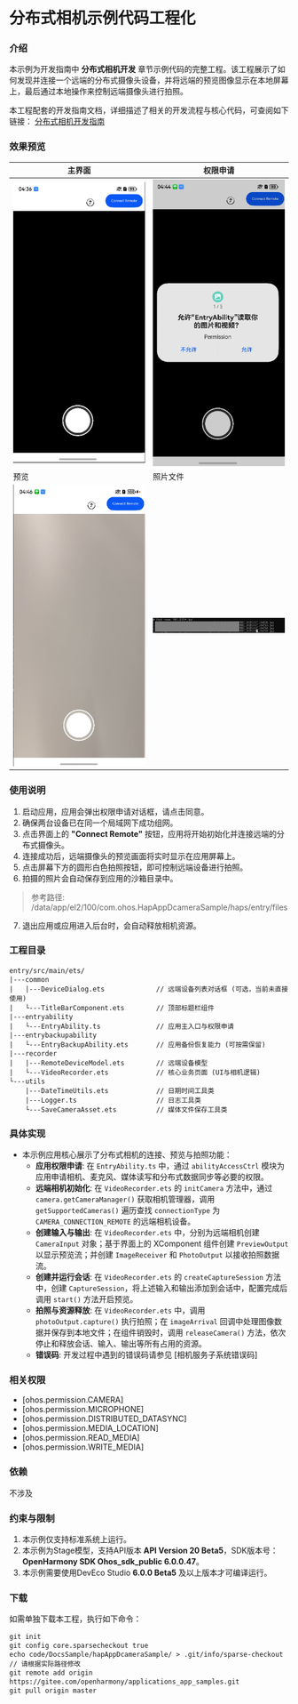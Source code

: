 # 分布式相机示例代码工程化

### 介绍

本示例为开发指南中 **分布式相机开发** 章节示例代码的完整工程。该工程展示了如何发现并连接一个远端的分布式摄像头设备，并将远端的预览图像显示在本地屏幕上，最后通过本地操作来控制远端摄像头进行拍照。

本工程配套的开发指南文档，详细描述了相关的开发流程与核心代码，可查阅如下链接：
[分布式相机开发指南](https://gitcode.com/openharmony/docs/blob/master/zh-cn/application-dev/distributedservice/camera-distributed.md)

### 效果预览

| 主界面 |权限申请|
|---|---|
| <img src=".\screenshot\image.png" width="360;">  |<img src=".\screenshot\image3.png" width="360;">|
| 预览 |照片文件|
| <img src=".\screenshot\image4.png" width="360;">  |<img src=".\screenshot\image5.png" width="360;">
### 使用说明

1.  启动应用，应用会弹出权限申请对话框，请点击同意。
2.  确保两台设备已在同一个局域网下成功组网。
3.  点击界面上的 **"Connect Remote"** 按钮，应用将开始初始化并连接远端的分布式摄像头。
4.  连接成功后，远端摄像头的预览画面将实时显示在应用屏幕上。
5.  点击屏幕下方的圆形白色拍照按钮，即可控制远端设备进行拍照。
6.  拍摄的照片会自动保存到应用的沙箱目录中。
   > 参考路径: /data/app/el2/100/com.ohos.HapAppDcameraSample/haps/entry/files
7.  退出应用或应用进入后台时，会自动释放相机资源。

### 工程目录
```
entry/src/main/ets/
|---common
|   |---DeviceDialog.ets             // 远端设备列表对话框 (可选，当前未直接使用)
|   └---TitleBarComponent.ets        // 顶部标题栏组件
|---entryability
|   └---EntryAbility.ts              // 应用主入口与权限申请
|---entrybackupability
|   └---EntryBackupAbility.ets       // 应用备份恢复能力 (可按需保留)
|---recorder
|   |---RemoteDeviceModel.ets        // 远端设备模型
|   └---VideoRecorder.ets            // 核心业务页面 (UI与相机逻辑)
└---utils
    |---DateTimeUtils.ets            // 日期时间工具类
    |---Logger.ts                    // 日志工具类
    └---SaveCameraAsset.ets          // 媒体文件保存工具类
```

### 具体实现

  * 本示例应用核心展示了分布式相机的连接、预览与拍照功能：
      * **应用权限申请**:
        在 `EntryAbility.ts` 中，通过 `abilityAccessCtrl` 模块为应用申请相机、麦克风、媒体读写和分布式数据同步等必要的权限。
      * **远端相机初始化**:
        在 `VideoRecorder.ets` 的 `initCamera` 方法中，通过 `camera.getCameraManager()` 获取相机管理器，调用 `getSupportedCameras()` 遍历查找 `connectionType` 为 `CAMERA_CONNECTION_REMOTE` 的远端相机设备。
      * **创建输入与输出**:
        在 `VideoRecorder.ets` 中，分别为远端相机创建 `CameraInput` 对象；基于界面上的 XComponent 组件创建 `PreviewOutput` 以显示预览流；并创建 `ImageReceiver` 和 `PhotoOutput` 以接收拍照数据流。
      * **创建并运行会话**:
        在 `VideoRecorder.ets` 的 `createCaptureSession` 方法中，创建 `CaptureSession`，将上述输入和输出添加到会话中，配置完成后调用 `start()` 方法开启预览。
      * **拍照与资源释放**:
        在 `VideoRecorder.ets` 中，调用 `photoOutput.capture()` 执行拍照；在 `imageArrival` 回调中处理图像数据并保存到本地文件；在组件销毁时，调用 `releaseCamera()` 方法，依次停止和释放会话、输入、输出等所有占用的资源。
      * **错误码**:
        开发过程中遇到的错误码请参见 [相机服务子系统错误码]

### 相关权限

  - [ohos.permission.CAMERA]
  - [ohos.permission.MICROPHONE]
  - [ohos.permission.DISTRIBUTED_DATASYNC]
  - [ohos.permission.MEDIA_LOCATION]
  - [ohos.permission.READ_MEDIA]
  - [ohos.permission.WRITE_MEDIA]

### 依赖

不涉及

### 约束与限制

1.  本示例仅支持标准系统上运行。
2.  本示例为Stage模型，支持API版本 **API Version 20 Beta5**，SDK版本号：**OpenHarmony SDK Ohos_sdk_public 6.0.0.47**。
3.  本示例需要使用DevEco Studio **6.0.0 Beta5** 及以上版本才可编译运行。

### 下载

如需单独下载本工程，执行如下命令：

```
git init
git config core.sparsecheckout true
echo code/DocsSample/hapAppDcameraSample/ > .git/info/sparse-checkout  // 请根据实际路径修改
git remote add origin https://gitee.com/openharmony/applications_app_samples.git
git pull origin master
```